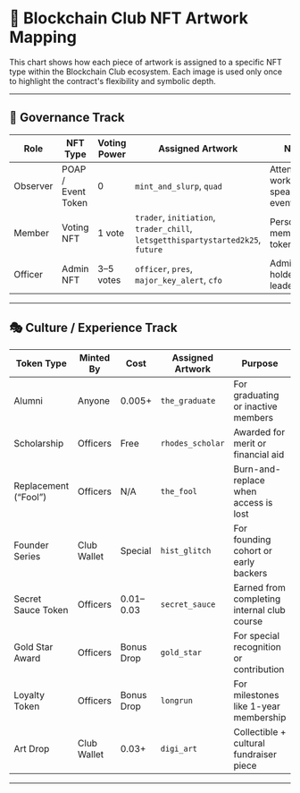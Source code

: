 # 🎨 Blockchain Club NFT Artwork Mapping

This chart shows how each piece of artwork is assigned to a specific NFT type within the Blockchain Club ecosystem. Each image is used only once to highlight the contract's flexibility and symbolic depth.

---

## 🧭 Governance Track

| Role       | NFT Type           | Voting Power | Assigned Artwork                          | Notes |
|------------|--------------------|--------------|-------------------------------------------|-------|
| Observer   | POAP / Event Token | 0            | `mint_and_slurp`, `quad`                 | Attended a workshop, speaker, or event |
| Member     | Voting NFT         | 1 vote       | `trader`, `initiation`, `trader_chill`, `letsgetthispartystarted2k25`, `future` | Personalized membership tokens |
| Officer    | Admin NFT          | 3–5 votes    | `officer`, `pres`, `major_key_alert`, `cfo` | Admin, key-holder, club leadership |

---

## 🎭 Culture / Experience Track

| Token Type             | Minted By       | Cost       | Assigned Artwork     | Purpose |
|------------------------|------------------|------------|----------------------|---------|
| Alumni                | Anyone           | 0.005+     | `the_graduate`       | For graduating or inactive members |
| Scholarship           | Officers         | Free       | `rhodes_scholar`     | Awarded for merit or financial aid |
| Replacement (“Fool”)  | Officers         | N/A        | `the_fool`           | Burn-and-replace when access is lost |
| Founder Series        | Club Wallet      | Special    | `hist_glitch`        | For founding cohort or early backers |
| Secret Sauce Token    | Officers         | 0.01–0.03  | `secret_sauce`       | Earned from completing internal club course |
| Gold Star Award       | Officers         | Bonus Drop | `gold_star`          | For special recognition or contribution |
| Loyalty Token         | Officers         | Bonus Drop | `longrun`            | For milestones like 1-year membership |
| Art Drop              | Club Wallet      | 0.03+      | `digi_art`           | Collectible + cultural fundraiser piece |

---

